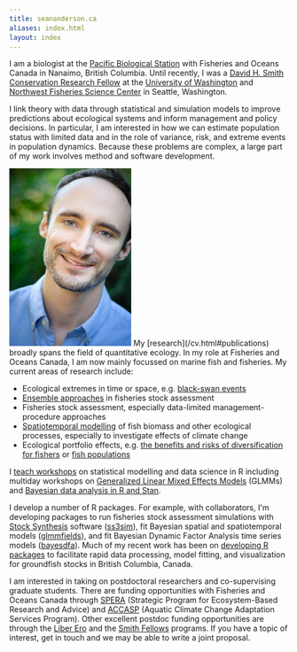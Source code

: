 ```yaml
---
title: seananderson.ca
aliases: index.html
layout: index
---
```


I am a biologist at the [Pacific Biological Station](http://www.pac.dfo-mpo.gc.ca/science/facilities-installations/pbs-sbp/index-eng.html) with
Fisheries and Oceans Canada in Nanaimo, British Columbia. 
Until recently, I was a [David H. Smith Conservation Research
Fellow][smith] at the [University of Washington][safs] and [Northwest
Fisheries Science Center][nwfsc] in Seattle, Washington.

I link theory with data through statistical and simulation models to improve predictions about ecological systems and inform management and policy decisions.
In particular, I am interested in how we can estimate population status with limited data and in the role of variance, risk, and extreme events in population dynamics. Because these problems are complex, a large part of my work involves method and software development.

<img src="images/sean_anderson_2014.jpg" alt="Sean C. Anderson" width="220" height="321" class="headshot"/>
My [research](/cv.html#publications) broadly spans the field of quantitative
ecology. In my role at Fisheries and Oceans Canada, I am now mainly focussed on marine fish and fisheries. My current areas of research include:

- Ecological extremes in time or space, e.g. [black-swan events](http://www.pnas.org/content/114/12/3252)
- [Ensemble approaches](https://doi.org/10.1073/pnas.1702506114) in fisheries stock assessment
- Fisheries stock assessment, especially data-limited management-procedure approaches
- [Spatiotemporal modelling](https://doi.org/10.1002/ecy.2403) of fish biomass and other ecological processes, especially to investigate effects of climate change
- Ecological portfolio effects, e.g. [the benefits and risks of diversification for fishers](https://doi.org/10.1073/pnas.1702506114) or [fish populations](https://doi.org/10.1890/14-0266.1)

I [teach workshops](/workshops) on statistical modelling and data science
in R including multiday workshops on [Generalized Linear Mixed Effects
Models](https://github.com/seananderson/glmm-course) (GLMMs) and [Bayesian data
analysis in R and Stan]( https://github.com/seananderson/bayes-course).

I develop a number of R packages. For example, with collaborators, I'm developing
packages to run fisheries stock assessment simulations with [Stock
Synthesis][nefsc] software ([ss3sim](https://github.com/ss3sim/ss3sim)), fit
Bayesian spatial and spatiotemporal models
([glmmfields](https://github.com/seananderson/glmmfields)), and fit Bayesian
Dynamic Factor Analysis time series models
([bayesdfa](https://github.com/fate-ewi/bayesdfa)). Much of my recent work has
been on [developing R packages](https://github.com/pbs-assess) to facilitate rapid
data processing, model fitting, and visualization for groundfish stocks in
British Columbia, Canada.

I am interested in taking on postdoctoral researchers and co-supervising
graduate students. There are funding opportunities with Fisheries and Oceans
Canada through
[SPERA](http://www.dfo-mpo.gc.ca/science/rp-pr/spera-psrafe/index-eng.html)
(Strategic Program for Ecosystem-Based Research and Advice) and
[ACCASP](http://www.dfo-mpo.gc.ca/science/rp-pr/accasp-psaccma/index-eng.html)
(Aquatic Climate Change Adaptation Services Program). Other excellent postdoc
funding opportunities are through the [Liber Ero](http://liberero.ca/) and the
[Smith Fellows](https://conbio.org/mini-sites/smith-fellows) programs. If you
have a topic of interest, get in touch and we may be able to write a joint
proposal.




[earth2ocean]: http://earth2ocean.org
[gg]: http://www.gg.ca/honour.aspx?id=75057&t=1&;ln=Anderson
[ecofolio]: https://github.com/seananderson/ecofolio
[robustmeta]: https://github.com/seananderson/robustmeta
[my github]: https://github.com/seananderson
[nefsc]: http://nft.nefsc.noaa.gov/Stock_Synthesis_3.htm
[sfu]: http://sfu.ca/
[dal]: http://www.dal.ca/
[colophon]: colophon.html
[smith]: http://www.conbio.org/mini-sites/smith-fellows
[M.Sc. thesis]: http://dalspace.library.dal.ca//handle/10222/12813
[Ph.D. thesis]: https://theses.lib.sfu.ca/thesis/etd8887
[cucdoi]: http://dx.doi.org/10.1111/j.1467-2979.2010.00397.x
[metafolio]: http://cran.r-project.org/package=metafolio
[rem]: http://www.rem.sfu.ca/
[safs]: http://fish.washington.edu/
[paleobaselines]: http://doi.org/10.1126/science.aaa6635
[nwfsc]: www.nwfsc.noaa.gov/
